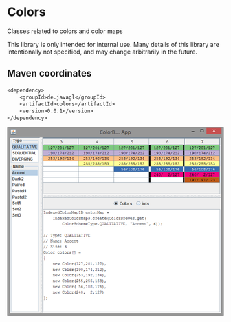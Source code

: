 # Colors

Classes related to colors and color maps

This library is only intended for internal use. Many details of this library 
are intentionally not specified, and may change arbitrarily in the future.


## Maven coordinates

    <dependency>
        <groupId>de.javagl</groupId>
        <artifactId>colors</artifactId>
        <version>0.0.1</version>
    </dependency>
    

![ColorsScreenshot01.png](/screenshots/ColorsScreenshot01.png)



